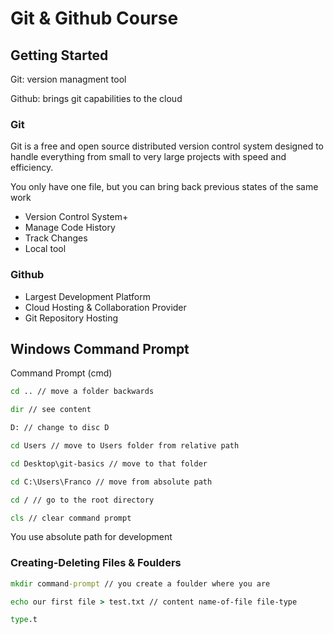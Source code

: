 # Git & Github Course

## Getting Started

Git: version managment tool

Github: brings git capabilities to the cloud

### Git 

Git is a free and open source distributed version control system designed to handle everything from small to very large projects with speed and efficiency.

You only have one file, but you can bring back previous states of the same work

 - Version Control System+
 - Manage Code History
 - Track Changes
 - Local tool

### Github

 - Largest Development Platform
 - Cloud Hosting & Collaboration Provider
 - Git Repository Hosting

## Windows Command Prompt

Command Prompt (cmd)

````cmd
cd .. // move a folder backwards

dir // see content

D: // change to disc D

cd Users // move to Users folder from relative path

cd Desktop\git-basics // move to that folder

cd C:\Users\Franco // move from absolute path

cd / // go to the root directory

cls // clear command prompt
````
You use absolute path for development

### Creating-Deleting Files & Foulders

````cmd
mkdir command-prompt // you create a foulder where you are

echo our first file > test.txt // content name-of-file file-type

type.t
````

<!--stackedit_data:
eyJoaXN0b3J5IjpbMjQ4Mzg5MjUsMTA3MDE4OTYzNywtMTkwND
QyNDQ1NSw5ODc4MTE1MjUsNDE4MzM2NDk1LC0zMjI3MzIzNjMs
MTEzNDkyNTcxMSwxOTU3MDk5Mzk1LC0yMDg4NzQ2NjEyXX0=
-->